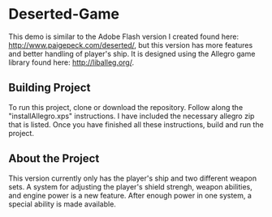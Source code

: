 # Deserted-Game  
This demo is similar to the Adobe Flash version I created found here: http://www.paigepeck.com/deserted/, but this version has more features and better handling of player's ship. It is designed using the Allegro game library found here: http://liballeg.org/. 

## Building Project  
To run this project, clone or download the repository. Follow along the "installAllegro.xps" instructions. I have included the necessary allegro zip that is listed. Once you have finished all these instructions, build and run the project.

## About the Project  
This version currently only has the player's ship and two different weapon sets. A system for adjusting the player's shield strengh, weapon abilities, and engine power is a new feature. After enough power in one system, a special ability is made available. 
